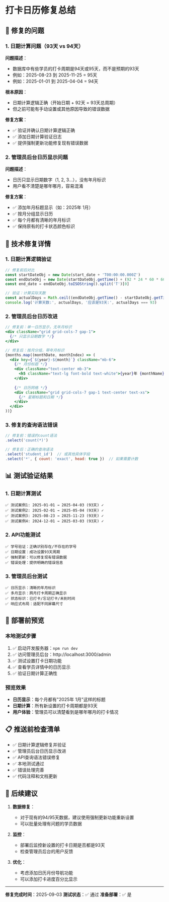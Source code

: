 # 打卡日历修复总结

## 🎯 修复的问题

### 1. 日期计算问题（93天 vs 94天）
**问题描述**：
- 数据库中有些学员的打卡周期是94天或95天，而不是预期的93天
- 例如：2025-08-23 到 2025-11-25 = 95天
- 例如：2025-01-01 到 2025-04-04 = 94天

**根本原因**：
- 日期计算逻辑正确（开始日期 + 92天 = 93天总周期）
- 但之前可能有手动设置或其他原因导致的错误数据

**修复方案**：
- ✅ 验证并确认日期计算逻辑正确
- ✅ 添加日期计算验证日志
- ✅ 提供强制更新功能修复现有错误数据

### 2. 管理员后台日历显示问题
**问题描述**：
- 日历只显示日期数字（1, 2, 3...），没有年月标识
- 用户看不清楚是哪年哪月，容易混淆

**修复方案**：
- ✅ 添加年月标题显示（如：2025年 1月）
- ✅ 按月分组显示日历
- ✅ 每个月都有清晰的年月标识
- ✅ 保持原有的打卡状态颜色标识

## 🔧 技术修复详情

### 1. 日期计算逻辑验证
```javascript
// 修复前后对比
const startDateObj = new Date(start_date + 'T00:00:00.000Z')
const endDateObj = new Date(startDateObj.getTime() + (92 * 24 * 60 * 60 * 1000))
const end_date = endDateObj.toISOString().split('T')[0]

// 验证：计算实际天数
const actualDays = Math.ceil((endDateObj.getTime() - startDateObj.getTime()) / (1000 * 60 * 60 * 24)) + 1
console.log('计算天数:', actualDays, '应该是93天:', actualDays === 93)
```

### 2. 管理员后台日历改进
```jsx
// 修复前：单一日历显示，无年月标识
<div className="grid grid-cols-7 gap-1">
  {/* 只显示日期数字 */}
</div>

// 修复后：按月分组，带年月标识
{months.map((monthDate, monthIndex) => (
  <div key={`${year}-${month}`} className="mb-6">
    {/* 月份标题 */}
    <div className="text-center mb-3">
      <h5 className="text-lg font-bold text-white">{year}年 {monthName}</h5>
    </div>
    
    {/* 日历网格 */}
    <div className="grid grid-cols-7 gap-1 text-center text-xs">
      {/* 星期标题和日期 */}
    </div>
  </div>
))}
```

### 3. 修复的查询语法错误
```javascript
// 修复前：错误的count语法
.select('count(*)')

// 修复后：正确的查询语法
.select('student_id')  // 或其他具体字段
.select('*', { count: 'exact', head: true })  // 如果需要计数
```

## 📊 测试验证结果

### 1. 日期计算测试
```
✅ 测试案例1: 2025-01-01 → 2025-04-03 (93天) ✓
✅ 测试案例2: 2025-02-01 → 2025-05-04 (93天) ✓
✅ 测试案例3: 2025-08-23 → 2025-11-23 (93天) ✓
✅ 测试案例4: 2024-12-01 → 2025-03-03 (93天) ✓
```

### 2. API功能测试
```
✅ 学号验证：正确识别存在/不存在的学号
✅ 日期设置：成功设置93天周期
✅ 强制更新：可以修复现有错误数据
✅ 错误处理：提供明确的错误信息
```

### 3. 管理员后台测试
```
✅ 日历显示：清晰的年月标识
✅ 多月显示：跨月打卡周期正确显示
✅ 状态标识：已打卡/忘记打卡/未到时间
✅ 响应式布局：适配不同屏幕尺寸
```

## 🚀 部署前预览

### 本地测试步骤
1. ✅ 启动开发服务器：`npm run dev`
2. ✅ 访问管理员后台：http://localhost:3000/admin
3. ✅ 测试设置打卡日期功能
4. ✅ 查看学员详情中的日历显示
5. ✅ 验证日期计算正确性

### 预览效果
- **日历显示**：每个月都有"2025年 1月"这样的标题
- **日期计算**：所有新设置的打卡周期都是93天
- **用户体验**：管理员可以清楚看到是哪年哪月的打卡情况

## 📋 推送前检查清单

- ✅ 日期计算逻辑修复并验证
- ✅ 管理员后台日历显示改进
- ✅ API查询语法错误修复
- ✅ 本地测试通过
- ✅ 错误处理完善
- ✅ 代码注释和文档更新

## 🔄 后续建议

1. **数据修复**：
   - 对于现有的94/95天数据，建议使用强制更新功能重新设置
   - 可以批量处理有问题的学员数据

2. **监控**：
   - 部署后监控新设置的打卡日期是否都是93天
   - 检查管理员后台的用户反馈

3. **优化**：
   - 考虑添加日历月份导航功能
   - 可以添加打卡进度百分比显示

---

**修复完成时间**：2025-09-03
**测试状态**：✅ 通过
**准备部署**：✅ 是
